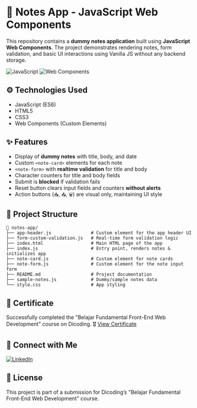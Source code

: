 # 🚀 Notes App - JavaScript Web Components
This repository contains a **dummy notes application** built using **JavaScript Web Components**.
The project demonstrates rendering notes, form validation, and basic UI interactions using Vanilla JS without any backend storage.

![JavaScript](https://img.shields.io/badge/JavaScript-ES6-yellow?style=flat-square)
![Web Components](https://img.shields.io/badge/Web%20Components-Custom%20Elements-blue?style=flat-square)

## ⚙️ Technologies Used
- JavaScript (ES6)
- HTML5
- CSS3
- Web Components (Custom Elements)

## ✨ Features
- Display of **dummy notes** with title, body, and date
- Custom `<note-card>` elements for each note
- `<note-form>` with **realtime validation** for title and body
- Character counters for title and body fields
- Submit is **blocked** if validation fails
- Reset button clears input fields and counters **without alerts**
- Action buttons (`📥`, `📤`, `🗑️`) are visual only, maintaining UI style

## 📁 Project Structure
```plaintext
📂 notes-app/
├── app-header.js               # Custom element for the app header UI
├── form-custom-validation.js   # Real-time form validation logic
├── index.html                  # Main HTML page of the app
├── index.js                    # Entry point, renders notes & initializes app
├── note-card.js                # Custom element for note cards
├── note-form.js                # Custom element for the note input form
├── README.md                   # Project documentation
├── sample-notes.js             # Dummy/sample notes data
└── style.css                   # App styling

```

## 📜 Certificate
Successfully completed the "Belajar Fundamental Front-End Web Development" course on Dicoding. 🎖️ [View Certificate](https://www.dicoding.com/certificates/6RPNG6WM9Z2M)

## 🤝 Connect with Me
[![LinkedIn](https://img.shields.io/badge/LinkedIn-Sultan%20Badra-blue?logo=linkedin&logoColor=white&style=flat-square)](https://www.linkedin.com/in/sultan-badra)

## 📄 License
This project is part of a submission for Dicoding’s "Belajar Fundamental Front-End Web Development" course.
